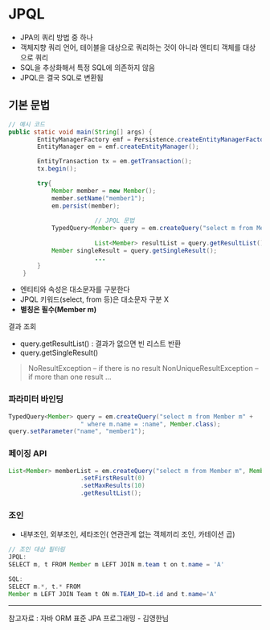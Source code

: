 # JPQL

- JPA의 쿼리 방법 중 하나
- 객체지향 쿼리 언어, 테이블을 대상으로 쿼리하는 것이 아니라 엔티티 객체를 대상으로 쿼리
- SQL을 추상화해서 특정 SQL에 의존하지 않음
- JPQL은 결국 SQL로 변환됨

## 기본 문법

```java
// 예시 코드
public static void main(String[] args) {
        EntityManagerFactory emf = Persistence.createEntityManagerFactory("hello");
        EntityManager em = emf.createEntityManager();

        EntityTransaction tx = em.getTransaction();
        tx.begin();

        try{
            Member member = new Member();
            member.setName("member1");
            em.persist(member);
						
						// JPQL 문법
            TypedQuery<Member> query = em.createQuery("select m from Member m", Member.class);
						
						List<Member> resultList = query.getResultList();
            Member singleResult = query.getSingleResult();
						...
        }
    }
```

- 엔티티와 속성은 대소문자를 구분한다
- JPQL 키워드(select, from 등)은 대소문자 구분 X
- **별칭은 필수(Member m)**

결과 조회

- query.getResultList() : 결과가 없으면 빈 리스트 반환
- query.getSingleResult()

> NoResultException – if there is no result
NonUniqueResultException – if more than one result
...
> 

### 파라미터 바인딩

```java
TypedQuery<Member> query = em.createQuery("select m from Member m" +
                    " where m.name = :name", Member.class);
query.setParameter("name", "member1");
```

### 페이징 API

```java
List<Member> memberList = em.createQuery("select m from Member m", Member.class)
                    .setFirstResult(0)
                    .setMaxResults(10)
                    .getResultList();
```

### 조인

- 내부조인, 외부조인, 세타조인( 연관관계 없는 객체끼리 조인, 카테이션 곱)

```java
// 조인 대상 필터링 
JPQL:
SELECT m, t FROM Member m LEFT JOIN m.team t on t.name = 'A'

SQL:
SELECT m.*, t.* FROM
Member m LEFT JOIN Team t ON m.TEAM_ID=t.id and t.name='A'
```

---

참고자료 : 자바 ORM 표준 JPA 프로그래밍 - 김영한님